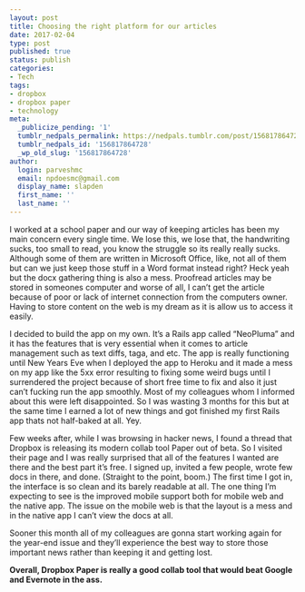 ```yaml
---
layout: post
title: Choosing the right platform for our articles
date: 2017-02-04
type: post
published: true
status: publish
categories:
- Tech
tags:
- dropbox
- dropbox paper
- technology
meta:
  _publicize_pending: '1'
  tumblr_nedpals_permalink: https://nedpals.tumblr.com/post/156817864728/choosing-the-right-platform-for-our-articles
  tumblr_nedpals_id: '156817864728'
  _wp_old_slug: '156817864728'
author:
  login: parveshmc
  email: npdoesmc@gmail.com
  display_name: slapden
  first_name: ''
  last_name: ''
---
```

<p>I worked at a school paper and our way of keeping articles has been my main concern every single time. We lose this, we lose that, the handwriting sucks, too small to read, you know the struggle so its really really sucks. Although some of them are written in Microsoft Office, like, not all of them but can we just keep those stuff in a Word format instead right? Heck yeah but the docx gathering thing is also a mess. Proofread articles may be stored in someones computer and worse of all, I can&rsquo;t get the article because of poor or lack of internet connection from the computers owner. Having to store content on the web is my dream as it is allow us to access it easily. </p>
<p>
I decided to build the app on my own. It&rsquo;s a Rails app called &ldquo;NeoPluma&rdquo; and it has the features that is very essential when it comes to article management such as text diffs, taga, and etc. The app is really functioning until New Years Eve when I deployed the app to Heroku and it made a mess on my app like the 5xx error resulting to fixing some weird bugs until I surrendered the project because of short free time to fix and also it just can&rsquo;t fucking run the app smoothly. Most of my colleagues whom I informed about this were left disappointed. So I was wasting 3 months for this but at the same time I earned a lot of new things and got finished my first Rails app thats not half-baked at all. Yey. </p>
<p>
Few weeks after, while I was browsing in hacker news, I found a thread that Dropbox is releasing its modern collab tool Paper out of beta. So I visited their page and I was really surprised that all of the features I wanted are there and the best part it&rsquo;s free. I signed up, invited a few people, wrote few docs in there, and done. (Straight to the point, boom.) The first time I got in, the interface is so clean and its barely readable at all. The one thing I&rsquo;m expecting to see is the improved mobile support both for mobile web and the native app. The issue on the mobile web is that the layout is a mess and in the native app I can&rsquo;t view the docs at all. </p>
<p> Sooner this month all of my colleagues are gonna start working again for the year-end issue and they&rsquo;ll experience the best way to store those important news rather than keeping it and getting lost. </p>
<p><b>Overall, Dropbox Paper is really a good collab tool that would beat Google and Evernote in the ass.</b></p>
